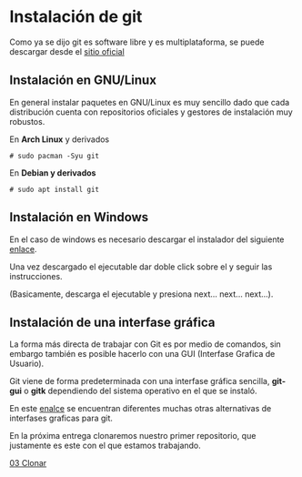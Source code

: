 # Instalación de git

Como ya se dijo git es software libre y es multiplataforma, se puede descargar desde el [sitio oficial](https://git-scm.com/downloads)

## Instalación en GNU/Linux

En general instalar paquetes en GNU/Linux es muy sencillo dado que cada distribución cuenta con repositorios oficiales y gestores de instalación muy robustos.

En **Arch Linux** y derivados

```
# sudo pacman -Syu git
```

En **Debian y derivados**

```
# sudo apt install git
```

## Instalación en Windows

En el caso de windows es necesario descargar el instalador del siguiente [enlace](https://git-scm.com/download/win).

Una vez descargado el ejecutable dar doble click sobre el y seguir las instrucciones.

(Basicamente, descarga el ejecutable y presiona next... next... next...).

## Instalación de una interfase gráfica

La forma más directa de trabajar con Git es por medio de comandos, sin embargo también es posible hacerlo con una GUI (Interfase Grafica de Usuario).

Git viene de forma predeterminada con una interfase gráfica sencilla, **git-gui** o **gitk** dependiendo del sistema operativo en el que se instaló.

En este [enalce](https://git-scm.com/downloads/guis) se encuentran diferentes muchas otras alternativas de interfases graficas para git.

En la próxima entrega clonaremos nuestro primer repositorio, que justamente es este con el que estamos trabajando.

[03 Clonar](../03clonar)
